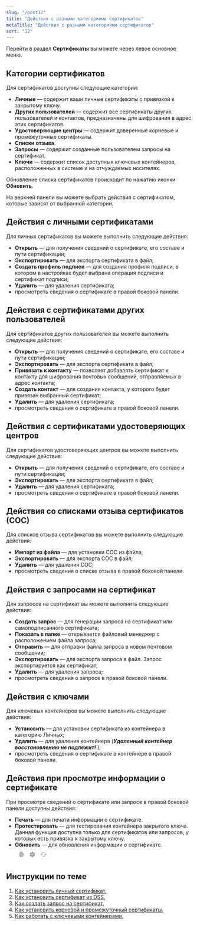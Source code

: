 ```yaml
---
slug: "/post12"
title: "Действия с разными категориями сертификатов"
metaTitle: "Действия с разными категориями сертификатов"
sort: "12"
---
```


Перейти в раздел **Сертификаты** вы можете через левое основное меню.  

## Категории сертификатов

Для сертификатов доступны следующие категории:  

- **Личные** — содержит ваши личные сертификаты с привязкой к закрытому ключу.
- **Других пользователей** — содержит все сертификаты других пользователей и контактов, предназначены для шифрования в адрес этих сертификатов.
- **Удостоверяющие центры** — содержит доверенные корневые и промежуточные сертификаты.
- **Списки отзыва**.
- **Запросы** — содержит созданные пользователем запросы на сертификат.
- **Ключи** — содержит список доступных ключевых контейнеров, расположенных в системе и на отчуждаемых носителях.  

Обновление списка сертификатов происходит по нажатию иконки **Обновить**.  

На верхней панели вы можете выбрать действия с сертификатом, которые зависят от выбранной категории.  

## Действия с личными сертификатами  

Для личных сертификатов вы можете выполнить следующие действия:  

- **Открыть** — для получения сведений о сертификате, его составе и пути сертификации;  
- **Экспортировать** — для экспорта сертификата в файл;  
- **Создать профиль подписи** — для создания профиля подписи, в котором в настройках будет выбрана операция подписи и сертификат подписи;  
- **Удалить** — для удаления сертификата;  
- просмотреть сведения о сертификате в правой боковой панели.  

## Действия с сертификатами других пользователей  

Для сертификатов других пользователей вы можете выполнить следующие действия:  

- **Открыть** — для получения сведений о сертификате, его составе и пути сертификации;  
- **Экспортировать** — для экспорта сертификата в файл;  
- **Привязать к контакту** — позволяет добавлять сертификат к контакту для шифрования почтовых сообщений, отправляемых в адрес контакта;  
- **Создать контакт** — для создания контакта, у которого будет привязан выбранный сертификат;  
- **Удалить** — для удаления сертификата;  
- просмотреть сведения о сертификате в правой боковой панели.   

## Действия с сертификатами удостоверяющих центров  

Для сертификатов удостоверяющих центров вы можете выполнить следующие действия:  
 
- **Открыть** — для получения сведений о сертификате, его составе и пути сертификации;  
- **Экспортировать** — для экспорта сертификата в файл;  
- **Удалить** — для удаления сертификата;  
- просмотреть сведения о сертификате в правой боковой панели.  

## Действия со списками отзыва сертификатов (СОС)  

Для списков отзыва сертификатов вы можете выполнить следующие действия:  

- **Импорт из файла** — для установки СОС из файла;  
- **Экспортировать** — для экспорта СОС в файл;  
- **Удалить** — для удаления СОС;  
- просмотреть сведения о списке отзыва в правой боковой панели.  

## Действия с запросами на сертификат  

Для запросов на сертификат вы можете выполнить следующие действия:  

- **Создать запрос** — для генерации запроса на сертификат или самоподписанного сертификата;  
- **Показать в папке** — открывается файловый менеджер с расположением файла запроса;  
- **Отправить** — для отправки файла запроса в новом почтовом сообщении;  
- **Экспортировать** — для экспорта запроса в файл. Запрос экспортируется как сертификат;  
- **Удалить** — для удаления запроса;  
- просмотреть сведения о запросе в правой боковой панели.  

## Действия с ключами  

Для ключевых контейнеров вы можете выполнить следующие действия:  

- **Установить** — для установки сертификата из контейнера в категорию Личных;   
- **Удалить** — для удаления контейнера (***Удаленный контейнер восстановлению не подлежит!*** );   
- просмотреть сведения о сертификате в контейнере в правой боковой панели.  

## Действия при просмотре информации о сертификате  

При просмотре сведений о сертификате или запросе в правой боковой панели доступны действия:  

- **Печать** — для печати информации о сертификате.  
- **Протестировать** — для тестирования контейнера закрытого ключа. Данная функция доступна только для сертификатов или запросов, у которых есть привязка к закрытому ключу.  
- **Обновить** — для обновления информации о сертификате.
  ![cont-icons.jpg](./images/cont-icons.jpg "Действия с контейнером и сертификатом")  

## Инструкции по теме

1. [Как установить личный сертификат.](./01-import-my-cert.md)  
2. [Как установить сертификат из DSS.](./02-add-dss.md)  
3. [Как создать запрос на сертификат.](./03-request.md)  
4. [Как установить корневой и промежуточный сертификаты.](./05-import-UC-certs.md)  
5. [Как работать с ключевыми контейнерами.](./10-container.md)  
